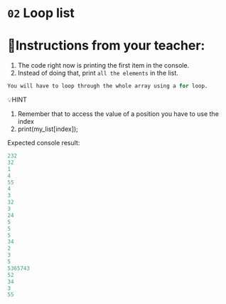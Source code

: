 # `02` Loop list

# 📝Instructions from your teacher:
1. The code right now is printing the first item in the console.
2. Instead of doing that, print `all the elements` in the list.
```py
You will have to loop through the whole array using a for loop.
```

💡HINT
1. Remember that to access the value of a position you have to use the index
2. print(my_list[index]);

Expected console result:
```py
232
32
1
4
55
4
3
32
3
24
5
5
5
34
2
3
5
5365743
52
34
3
55
```
